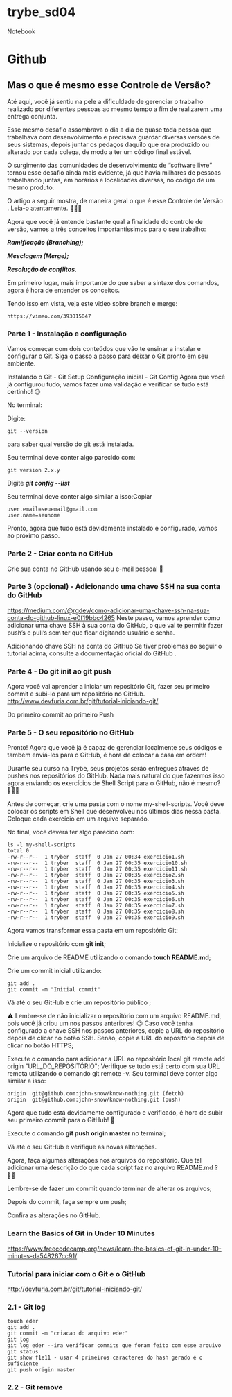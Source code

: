 # trybe_sd04
Notebook

# Github
## Mas o que é mesmo esse Controle de Versão?
Até aqui, você já sentiu na pele a dificuldade de gerenciar o trabalho realizado por diferentes pessoas ao mesmo tempo a fim de realizarem uma entrega conjunta.

Esse mesmo desafio assombrava o dia a dia de quase toda pessoa que trabalhava com desenvolvimento e precisava guardar diversas versões de seus sistemas, depois juntar os pedaços daquilo que era produzido ou alterado por cada colega, de modo a ter um código final estável.

O surgimento das comunidades de desenvolvimento de “software livre” tornou esse desafio ainda mais evidente, já que havia milhares de pessoas trabalhando juntas, em horários e localidades diversas, no código de um mesmo produto.

O artigo a seguir mostra, de maneira geral o que é esse Controle de Versão . Leia-o atentamente. 👩🏽‍🏫

Agora que você já entende bastante qual a finalidade do controle de versão, vamos a três conceitos importantíssimos para o seu trabalho:

***Ramificação (Branching);***

***Mesclagem (Merge);***

***Resolução de conflitos.***

Em primeiro lugar, mais importante do que saber a sintaxe dos comandos, agora é hora de entender os conceitos.

Tendo isso em vista, veja este video sobre branch e merge:

```
https://vimeo.com/393015047
```

### Parte 1 - Instalação e configuração

Vamos começar com dois conteúdos que vão te ensinar a instalar e configurar o Git. Siga o passo a passo para deixar o Git pronto em seu ambiente.

Instalando o Git - Git Setup
Configuração inicial - Git Config
Agora que você já configurou tudo, vamos fazer uma validação e verificar se tudo está certinho! 😉

No terminal:

Digite:
```
git --version 
```
para saber qual versão do git está instalada.


Seu terminal deve conter algo parecido com:
```
git version 2.x.y
```
Digite ***git config --list***

Seu terminal deve conter algo similar a isso:Copiar
```
user.email=seuemail@gmail.com
user.name=seunome
```
Pronto, agora que tudo está devidamente instalado e configurado, vamos ao próximo passo.

### Parte 2 - Criar conta no GitHub
Crie sua conta no GitHub usando seu e-mail pessoal 🐙

### Parte 3 (opcional) - Adicionando uma chave SSH na sua conta do GitHub
https://medium.com/@rgdev/como-adicionar-uma-chave-ssh-na-sua-conta-do-github-linux-e0f19bbc4265
Neste passo, vamos aprender como adicionar uma chave SSH à sua conta do GitHub, o que vai te permitir fazer push’s e pull’s sem ter que ficar digitando usuário e senha.

Adicionando chave SSH na conta do GitHub
Se tiver problemas ao seguir o tutorial acima, consulte a documentação oficial do GitHub .

### Parte 4 - Do git init ao git push
Agora você vai aprender a iniciar um repositório Git, fazer seu primeiro commit e subi-lo para um repositório no GitHub.
http://www.devfuria.com.br/git/tutorial-iniciando-git/

Do primeiro commit ao primeiro Push
### Parte 5 - O seu repositório no GitHub
Pronto! Agora que você já é capaz de gerenciar localmente seus códigos e também enviá-los para o GitHub, é hora de colocar a casa em ordem!

Durante seu curso na Trybe, seus projetos serão entregues através de pushes nos repositórios do GitHub. Nada mais natural do que fazermos isso agora enviando os exercícios de Shell Script para o GitHub, não é mesmo? 👨🏽‍💻

Antes de começar, crie uma pasta com o nome my-shell-scripts. Você deve colocar os scripts em Shell que desenvolveu nos últimos dias nessa pasta. Coloque cada exercício em um arquivo separado.

No final, você deverá ter algo parecido com:

```
ls -l my-shell-scripts
total 0
-rw-r--r--  1 tryber  staff  0 Jan 27 00:34 exercicio1.sh
-rw-r--r--  1 tryber  staff  0 Jan 27 00:35 exercicio10.sh
-rw-r--r--  1 tryber  staff  0 Jan 27 00:35 exercicio11.sh
-rw-r--r--  1 tryber  staff  0 Jan 27 00:35 exercicio2.sh
-rw-r--r--  1 tryber  staff  0 Jan 27 00:35 exercicio3.sh
-rw-r--r--  1 tryber  staff  0 Jan 27 00:35 exercicio4.sh
-rw-r--r--  1 tryber  staff  0 Jan 27 00:35 exercicio5.sh
-rw-r--r--  1 tryber  staff  0 Jan 27 00:35 exercicio6.sh
-rw-r--r--  1 tryber  staff  0 Jan 27 00:35 exercicio7.sh
-rw-r--r--  1 tryber  staff  0 Jan 27 00:35 exercicio8.sh
-rw-r--r--  1 tryber  staff  0 Jan 27 00:35 exercicio9.sh
```

Agora vamos transformar essa pasta em um repositório Git:

Inicialize o repositório com **git init**;

Crie um arquivo de README utilizando o comando **touch README.md**;

Crie um commit inicial utilizando:

```
git add .
git commit -m "Initial commit"
```
Vá até o seu GitHub e crie um repositório público ;

⚠️ Lembre-se de não inicializar o repositório com um arquivo README.md, pois você já criou um nos passos anteriores! 😉
Caso você tenha configurado a chave SSH nos passos anteriores, copie a URL do repositório depois de clicar no botão SSH. Senão, copie a URL do repositório depois de clicar no botão HTTPS;

Execute o comando para adicionar a URL ao repositório local git remote add origin "URL_DO_REPOSITÓRIO";
Verifique se tudo está certo com sua URL remota utilizando o comando git remote -v. Seu terminal deve conter algo similar a isso:

```
origin	git@github.com:john-snow/know-nothing.git (fetch)
origin	git@github.com:john-snow/know-nothing.git (push)
```
Agora que tudo está devidamente configurado e verificado, é hora de subir seu primeiro commit para o GitHub! 🤩

Execute o comando **git push origin master** no terminal;

Vá até o seu GitHub e verifique as novas alterações.

Agora, faça algumas alterações nos arquivos do repositório. Que tal adicionar uma descrição do que cada script faz no arquivo README.md ? 💪🏼

Lembre-se de fazer um commit quando terminar de alterar os arquivos;

Depois do commit, faça sempre um push;

Confira as alterações no GitHub.

### Learn the Basics of Git in Under 10 Minutes

https://www.freecodecamp.org/news/learn-the-basics-of-git-in-under-10-minutes-da548267cc91/

### Tutorial para iniciar com o Git e o GitHub
http://devfuria.com.br/git/tutorial-iniciando-git/


### 2.1 - Git log

```
touch eder
git add .
git commit -m "criacao do arquivo eder"
git log
git log eder --ira verificar commits que foram feito com esse arquivo
git status
git show f1e11 - usar 4 primeiros caracteres do hash gerado é o suficiente
git push origin master
```

### 2.2 - Git remove
